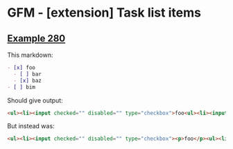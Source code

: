 # GFM - [extension] Task list items

## [Example 280](https://github.github.com/gfm/#example-280)

This markdown:

````````````markdown
- [x] foo
  - [ ] bar
  - [x] baz
- [ ] bim
````````````

Should give output:

````````````html
<ul><li><input checked="" disabled="" type="checkbox">foo<ul><li><input disabled="" type="checkbox">bar</li><li><input checked="" disabled="" type="checkbox">baz</li></ul></li><li><input disabled="" type="checkbox">bim</li></ul>
````````````

But instead was:

````````````html
<ul><li><input checked="" disabled="" type="checkbox"><p>foo</p><ul><li><input disabled="" type="checkbox">bar</li><li><input checked="" disabled="" type="checkbox">baz</li></ul></li><li><input disabled="" type="checkbox">bim</li></ul>
````````````
